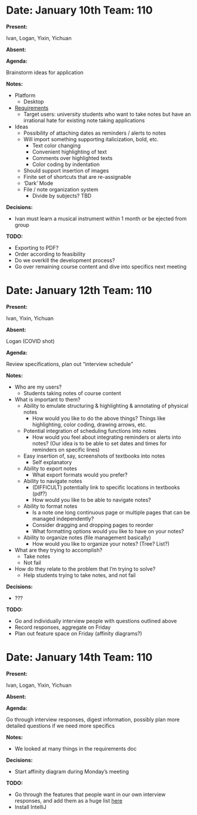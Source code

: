 <!-- Output copied to clipboard! -->

<!-----

Yay, no errors, warnings, or alerts!

Conversion time: 0.423 seconds.


Using this Markdown file:

1. Paste this output into your source file.
2. See the notes and action items below regarding this conversion run.
3. Check the rendered output (headings, lists, code blocks, tables) for proper
   formatting and use a linkchecker before you publish this page.

Conversion notes:

* Docs to Markdown version 1.0β33
* Fri Jan 14 2022 08:58:37 GMT-0800 (PST)
* Source doc: Group meeting & standups minutes
----->



# Date: January 10th Team: 110

**Present:**

Ivan, Logan, Yixin, Yichuan

**Absent:**

**Agenda:**

Brainstorm ideas for application

**Notes:**



* Platform
    * Desktop
* [Requirements](https://student.cs.uwaterloo.ca/~cs398/01-syllabus/3-project-specification/)
    * Target users: university students who want to take notes but have an irrational hate for existing note taking applications
* Ideas
    * Possibility of attaching dates as reminders / alerts to notes
    * Will import something supporting italicization, bold, etc.
        * Text color changing
        * Convenient highlighting of text
        * Comments over highlighted texts
        * Color coding by indentation
    * Should support insertion of images
    * Finite set of shortcuts that are re-assignable
    * ‘Dark’ Mode
    * File / note organization system
        * Divide by subjects? TBD

**Decisions:**



* Ivan must learn a musical instrument within 1 month or be ejected from group

**TODO:**



* Exporting to PDF?
* Order according to feasibility
* Do we overkill the development process?
* Go over remaining course content and dive into specifics next meeting


# Date: January 12th Team: 110

**Present:**

Ivan, Yixin, Yichuan

**Absent:**

Logan (COVID shot)

**Agenda:**

Review specifications, plan out “interview schedule”

**Notes:**



* Who are my users?
    * Students taking notes of course content
* What is important to them?
    * Ability to emulate structuring & highlighting & annotating of physical notes
        * How would you like to do the above things? Things like highlighting, color coding, drawing arrows, etc.
    * Potential integration of scheduling functions into notes
        * How would you feel about integrating reminders or alerts into notes? (Our idea is to be able to set dates and times for reminders on specific lines)
    * Easy insertion of, say, screenshots of textbooks into notes
        * Self explanatory
    * Ability to export notes
        * What export formats would you prefer?
    * Ability to navigate notes
        * (DIFFICULT) potentially link to specific locations in textbooks (pdf?)
        * How would you like to be able to navigate notes?
    * Ability to format notes
        * Is a note one long continuous page or multiple pages that can be managed independently?
        * Consider dragging and dropping pages to reorder
        * What formatting options would you like to have on your notes?
    * Ability to organize notes (file management basically)
        * How would you like to organize your notes? (Tree? List?)
* What are they trying to accomplish?
    * Take notes
    * Not fail
* How do they relate to the problem that I’m trying to solve?
    * Help students trying to take notes, and not fail

**Decisions:**



* ???

**TODO:**



* Go and individually interview people with questions outlined above
* Record responses, aggregate on Friday
* Plan out feature space on Friday (affinity diagrams?)


# Date: January 14th Team: 110

**Present:**

Ivan, Logan, Yixin, Yichuan

**Absent:**

**Agenda:**

Go through interview responses, digest information, possibly plan more detailed questions if we need more specifics

**Notes:**



* We looked at many things in the requirements doc

**Decisions:**



* Start affinity diagram during Monday’s meeting

**TODO:**



* Go through the features that people want in our own interview responses, and add them as a huge list [here](https://docs.google.com/document/d/1QCpA4ot4rNN8ra6r7WKMMXa0KZKzT9SoKGZrU45sOfM/edit?usp=sharing)
* Install IntelliJ

